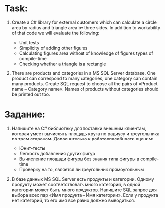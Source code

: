 # Task:

1. Create a C# library for external customers which can calculate a circle area by radius and triangle area by three sides. In addition to workability of that code we will evaluate the following:
    - Unit tests
    - Simplicity of adding other figures
    - Calculating figures area without of knowledge of figures types of compile-time
    - Checking whether a triangle is a rectangle


2. There are products and categories in a MS SQL Server database. One product can correspond to many categories, one category can contain many products. Create SQL request to choose all the pairs of «Product name – Category name». Names of products without categories should be printed out too.

# Задание:

1. Напишите на C# библиотеку для поставки внешним клиентам, которая умеет вычислять площадь круга по радиусу и треугольника по трем сторонам. Дополнительно к работоспособности оценим:
    - Юнит-тесты
    - Легкость добавления других фигур
    - Вычисление площади фигуры без знания типа фигуры в compile-time
    - Проверку на то, является ли треугольник прямоугольным


2. В базе данных MS SQL Server есть продукты и категории. Одному продукту может соответствовать много категорий, в одной категории может быть много продуктов. Напишите SQL запрос для выбора всех пар «Имя продукта – Имя категории». Если у продукта нет категорий, то его имя все равно должно выводиться.
